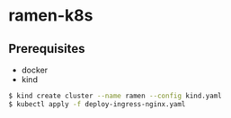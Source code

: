 # ramen-k8s

## Prerequisites

- docker
- kind

```bash
$ kind create cluster --name ramen --config kind.yaml
$ kubectl apply -f deploy-ingress-nginx.yaml
```
